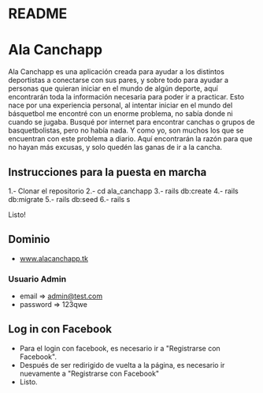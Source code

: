 # README
# Ala Canchapp

Ala Canchapp es una aplicación creada para ayudar a los distintos deportistas a conectarse con sus pares, y sobre todo para ayudar a personas que quieran iniciar en el mundo de algún deporte, aquí encontrarán toda la información necesaria para poder ir a practicar.
Esto nace por una experiencia personal, al intentar iniciar en el mundo del básquetbol me encontré con un enorme problema, no sabía donde ni cuando se jugaba.
Busqué por internet para encontrar canchas o grupos de basquetbolistas, pero no había nada.
Y como yo, son muchos los que se encuentran con este problema a diario.
Aquí encontrarán la razón para que no hayan más excusas, y solo quedén las ganas de ir a la cancha.

## Instrucciones para la puesta en marcha

1.- Clonar el repositorio
2.- cd ala_canchapp
3.- rails db:create
4.- rails db:migrate
5.- rails db:seed
6.- rails s

Listo!

## Dominio
* www.alacanchapp.tk

### Usuario Admin
* email => admin@test.com
* password => 123qwe

## Log in con Facebook
* Para el login con facebook, es necesario ir a "Registrarse con Facebook".
* Después de ser redirigido de vuelta a la página, es necesario ir nuevamente a "Registrarse con Facebook"
* Listo.
